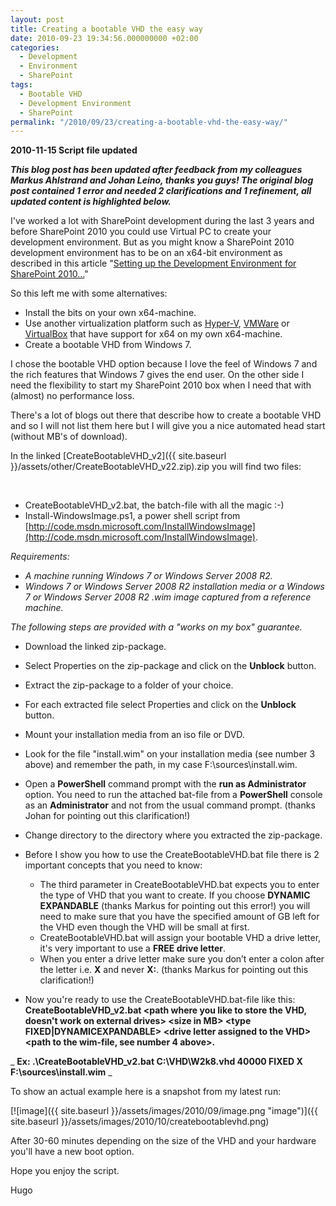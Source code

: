 ```yaml
---
layout: post
title: Creating a bootable VHD the easy way
date: 2010-09-23 19:34:56.000000000 +02:00
categories:
  - Development
  - Environment
  - SharePoint
tags:
  - Bootable VHD
  - Development Environment
  - SharePoint
permalink: "/2010/09/23/creating-a-bootable-vhd-the-easy-way/"
---
```


**2010-11-15 Script file updated**

**_This blog post has been updated after feedback from my colleagues Markus Ahlstrand and Johan Leino, thanks you guys! The original blog post contained 1 error and needed 2 clarifications and 1 refinement, all updated content is highlighted below._**

I've worked a lot with SharePoint development during the last 3 years and before SharePoint 2010 you could use Virtual PC to create your development environment. But as you might know a SharePoint 2010 development environment has to be on an x64-bit environment as described in this article "[Setting up the Development Environment for SharePoint 2010…](<http://msdn.microsoft.com/en-us/library/ee554869(office.14).aspx>)"

So this left me with some alternatives:

- Install the bits on your own x64-machine.
- Use another virtualization platform such as [Hyper-V](http://www.microsoft.com/windowsserver2008/en/us/hyperv-main.aspx), [VMWare](http://www.vmware.com/) or [VirtualBox](http://www.virtualbox.org/) that have support for x64 on my own x64-machine.
- Create a bootable VHD from Windows 7.

I chose the bootable VHD option because I love the feel of Windows 7 and the rich features that Windows 7 gives the end user. On the other side I need the flexibility to start my SharePoint 2010 box when I need that with (almost) no performance loss.

There's a lot of blogs out there that describe how to create a bootable VHD and so I will not list them here but I will give you a nice automated head start (without MB's of download).

In the linked&nbsp;[CreateBootableVHD_v2]({{ site.baseurl }}/assets/other/CreateBootableVHD_v22.zip).zip you will find two files:

&nbsp;

- CreateBootableVHD_v2.bat, the batch-file with all the magic :-)
- Install-WindowsImage.ps1, a power shell script from [http://code.msdn.microsoft.com/InstallWindowsImage](http://code.msdn.microsoft.com/InstallWindowsImage).

_Requirements:_

- _A machine running Windows 7 or Windows Server 2008 R2._
- _Windows 7 or Windows Server 2008 R2 installation media or a Windows 7 or Windows Server 2008 R2 .wim image captured from a reference machine._

_The following steps are provided with a "works on my box" guarantee._

- Download the linked zip-package.
- Select Properties on the zip-package and click on the **Unblock** button.
- Extract the zip-package to a folder of your choice.
- For each extracted file select Properties and click on the **Unblock** button.
- Mount your installation media from an iso file or DVD.
- Look for the file "install.wim" on your installation media (see number 3 above) and remember the path, in my case F:\sources\install.wim.
- Open a **PowerShell** command prompt with the **run as Administrator** option. You need to run the attached bat-file from a **PowerShell** console as an **Administrator** and not from the usual command prompt. (thanks Johan for pointing out this clarification!)
- Change directory to the directory where you extracted the zip-package.
- Before I show you how to use the CreateBootableVHD.bat file there is 2 important concepts that you need to know:

  - The third parameter in CreateBootableVHD.bat expects you to enter the type of VHD that you want to create. If you choose **DYNAMIC** **EXPANDABLE** (thanks Markus for pointing out this error!) you will need to make sure that you have the specified amount of GB left for the VHD even though the VHD will be small at first.
  - CreateBootableVHD.bat will assign your bootable VHD a drive letter, it's very important to use a **FREE drive letter**.
  - When you enter a drive letter make sure you don’t enter a colon after the letter i.e. **X** and never **X:**. (thanks Markus for pointing out this clarification!)

- Now you're ready to use the CreateBootableVHD.bat-file like this:  
  **CreateBootableVHD_v2.bat \<path where you like to store the VHD, doesn't work on external drives\> \<size in MB\> \<type FIXED|DYNAMICEXPANDABLE\> \<drive letter assigned to the VHD\> \<path to the wim-file, see number 4 above\>.**

_ **Ex: .\CreateBootableVHD_v2.bat C:\VHD\W2k8.vhd 40000 FIXED X F:\sources\install.wim** _

To show an actual example here is a snapshot from my latest run:

[![image]({{ site.baseurl }}/assets/images/2010/09/image.png "image")]({{ site.baseurl }}/assets/images/2010/10/createbootablevhd.png)

After 30-60 minutes depending on the size of the VHD and your hardware you'll have a new boot option.

Hope you enjoy the script.

Hugo
